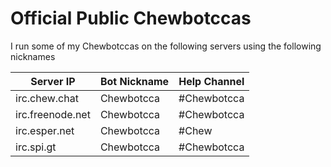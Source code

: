 # Official Public Chewbotccas

I run some of my Chewbotccas on the following servers using the following nicknames

Server IP        | Bot Nickname | Help Channel
---------------- | ------------ | ------------
irc.chew.chat    | Chewbotcca   | #Chewbotcca
irc.freenode.net | Chewbotcca   | #Chewbotcca
irc.esper.net    | Chewbotcca   | #Chew
irc.spi.gt       | Chewbotcca   | #Chewbotcca
